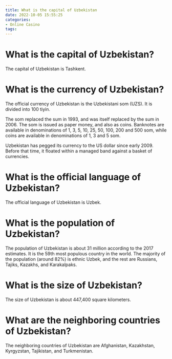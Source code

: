 ```yaml
---
title: What is the capital of Uzbekistan
date: 2022-10-05 15:55:25
categories:
- Online Casino
tags:
---
```



#  What is the capital of Uzbekistan?

The capital of Uzbekistan is Tashkent.

#  What is the currency of Uzbekistan?

The official currency of Uzbekistan is the Uzbekistani som (UZS). It is divided into 100 tiyin.

The som replaced the sum in 1993, and was itself replaced by the sum in 2006. The som is issued as paper money, and also as coins. Banknotes are available in denominations of 1, 3, 5, 10, 25, 50, 100, 200 and 500 som, while coins are available in denominations of 1, 3 and 5 som.

Uzbekistan has pegged its currency to the US dollar since early 2009. Before that time, it floated within a managed band against a basket of currencies.

#  What is the official language of Uzbekistan?

The official language of Uzbekistan is Uzbek.

#  What is the population of Uzbekistan?

The population of Uzbekistan is about 31 million according to the 2017 estimates. It is the 59th most populous country in the world. The majority of the population (around 82%) is ethnic Uzbek, and the rest are Russians, Tajiks, Kazakhs, and Karakalpaks.

#  What is the size of Uzbekistan?

The size of Uzbekistan is about 447,400 square kilometers.

# What are the neighboring countries of Uzbekistan?

The neighboring countries of Uzbekistan are Afghanistan, Kazakhstan, Kyrgyzstan, Tajikistan, and Turkmenistan.